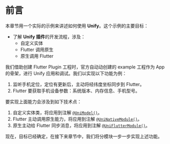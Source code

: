 # 前言

本章节用一个实际的示例来讲述如何使用 **Unify**。这个示例的主要目标：

* 了解 **Unify 插件**的开发流程，涉及：
	* 自定义实体
	* Flutter 调用原生
	* 原生调用 Flutter

我们借助创建 Flutter Plugin 工程时，官方自动动创建的 example 工程作为 App 的骨架，进行 Unify 应用和调试。我们以实现以下功能为例：

1. 监听手机定位，定位有更新后，主动将经纬度坐标同步到 Flutter。
2. Flutter 要获取手机设备参数：系统版本、内存信息、手机型号。

要实现上面能力会涉及到如下技术点：

1. 自定义实体类，将应用到注解 [`@UniModel()`](../06.基础能力/1.UniModel.md)。
2. Flutter 主动调用原生能力，将应用到注解 [`@UniNativeModule()`](../06.基础能力/2.UniNativeModule.md)。
3. 原生主动给 Flutter 同步消息，将应用到注解 [`@UniFlutterModule()`](../06.基础能力/3.UniFlutterModule.md)。

现在，目标已经确定，在接下来章节中，我们将分模块一步一步实现上述功能。